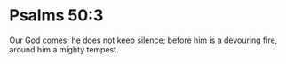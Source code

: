 # Psalms 50:3

Our God comes; he does not keep silence; before him is a devouring fire, around him a mighty tempest.
